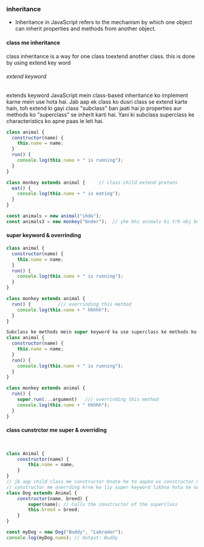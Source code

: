 ### inheritance

* Inheritance in JavaScript refers to the mechanism by which one object can inherit properties and methods from another object.

#### class me inheritance

class inheritance is a way for one class toextend another class. this is done by using extend key word

###### extend keyword

extends keyword JavaScript mein class-based inheritance ko implement karne mein use hota hai.
Jab aap ek class ko dusri class se extend karte hain, toh extend ki gayi class "subclass" ban jaati hai jo properties aur methods ko "superclass" se inherit karti hai.
Yani ki subclass superclass ke characteristics ko apne paas le leti hai.

```javaScript
class animal {
  constructor(name) {
    this.name = name;
  }
  run() {
    console.log(this.name + " is running");
  }
}

class monkey extends animal {     // class child extend pretans
  eat() {
    console.log(this.name + " is eating");
  }
}

const animals = new animal("shdo");
const animals3 = new monkey("bnder");  // yhe bhi animals ki trh obj bnega

```
#### super keyword  & overrinding
```javaScript
class animal {
  constructor(name) {
    this.name = name;
  }
  run() {
    console.log(this.name + " is running");
  }
}

class monkey extends animal {
  run() {          /// overrinding this method
    console.log(this.name + " hhhhh");
  }
}

```
```javaScript
Subclass ke methods mein super keyword ka use superclass ke methods ko call karne ke liye hota hai. Isse aap subclass mein additional functionality add karte waqt bhi superclass ke methods ko override nahi karte huye call kar sakte hain.
class animal {
  constructor(name) {
    this.name = name;
  }
  run() {
    console.log(this.name + " is running");
  }
}

class monkey extends animal {
  run() {       
    super.run(...argument)   /// overrinding this method
    console.log(this.name + " hhhhh");
  }
}

```

#### class cunstrctor me super & overriding
```javaScript


class Animal {
    constructor(name) {
        this.name = name;
    }
}
// jb aap child class me constructor bnate he to aapko us constructor me supr keyword uske argumnet ke sath likhna jruri hota he otherwise aapko error aaygi 
// constructor me overrding krne ke liy super keyword likhna hota he or bad me aap us me overriding kr skte he 
class Dog extends Animal {
    constructor(name, breed) {
        super(name); // Calls the constructor of the superclass
        this.breed = breed;
    }
}

const myDog = new Dog("Buddy", "Labrador");
console.log(myDog.name); // Output: Buddy
```